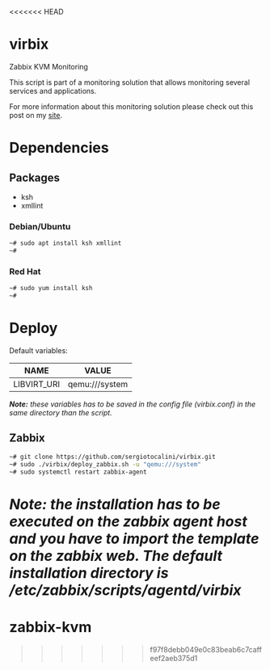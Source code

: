<<<<<<< HEAD
# virbix
Zabbix KVM Monitoring

This script is part of a monitoring solution that allows monitoring several
services and applications.

For more information about this monitoring solution please check out this post
on my [site](https://sergiotocalini.github.io/project/monitoring).

# Dependencies
## Packages
* ksh
* xmllint

### Debian/Ubuntu

``` bash
~# sudo apt install ksh xmllint
~#
```
### Red Hat

```bash
~# sudo yum install ksh
~#
```

# Deploy
Default variables:

NAME|VALUE
----|-----
LIBVIRT_URI|qemu:///system

*__Note:__ these variables has to be saved in the config file (virbix.conf) in
the same directory than the script.*

## Zabbix

``` bash
~# git clone https://github.com/sergiotocalini/virbix.git
~# sudo ./virbix/deploy_zabbix.sh -u "qemu:///system"
~# sudo systemctl restart zabbix-agent
```
*__Note:__ the installation has to be executed on the zabbix agent host and you have
to import the template on the zabbix web. The default installation directory is
/etc/zabbix/scripts/agentd/virbix*
=======
# zabbix-kvm
>>>>>>> f97f8debb049e0c83beab6c7caffeef2aeb375d1

